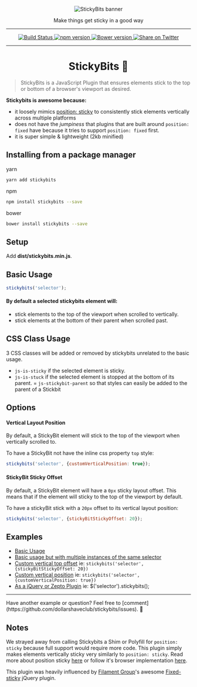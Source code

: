 <p align="center">
  <img alt="StickyBits banner" src="https://cloud.githubusercontent.com/assets/1074042/22852626/b53c2918-eff4-11e6-8505-58bd36510649.jpg" />
</p>
<p align="center">Make things get sticky in a good way</p>
<hr />
<p align="center">
  <a href="https://travis-ci.org/dollarshaveclub/stickbits/">
    <img alt="Build Status" src="https://travis-ci.org/dollarshaveclub/stickybits.svg?branch=master" />
  </a>
  <a href="https://www.npmjs.com/package/stickybits">
    <img alt="npm version" src="https://badge.fury.io/js/stickybits.svg" />
  </a>
  <a href="https://github.com/dollarshaveclub/stickybits"> 
    <img alt="Bower version" src="https://badge.fury.io/bo/stickybits.svg" />
  </a>
  <a href="https://twitter.com/home?status=Stickybits%2C%20A%200%20dep%2C%201kb%20JS%20plugin.%20Make%20things%20get%20sticky%20in%20a%20good%20way!%20%F0%9F%8D%AC%20https%3A%2F%2Fgithub.com%2Fdollarshaveclub%2Fstickybits%40yowainwright">
    <img alt="Share on Twitter" src="https://img.shields.io/twitter/url/http/shields.io.svg?style=social&maxAge=2592000" />
  </a>
</p>
<hr />
<h1 align="center">StickyBits 🍬</h1>

> StickyBits is a JavaScript Plugin that ensures elements stick to the top or bottom of a browser's viewport as desired.

**Stickybits is awesome because:**
-  it loosely mimics [position: sticky](http://caniuse.com/#search=sticky) to consistently stick elements vertically across multiple platforms 
-  does not have the _jumpiness_ that plugins that are built around `position: fixed` have because it tries to support `position: fixed` first.
-  it is super simple & lightweight (2kb minified)

## Installing from a package manager

yarn
```sh
yarn add stickybits
```
npm
```sh
npm install stickybits --save
```
bower
```sh
bower install stickybits --save
```

## Setup

Add **dist/stickybits.min.js**.

## Basic Usage

```javascript
stickybits('selector');
```
#### By default a selected stickybits element will:
-  stick elements to the top of the viewport when scrolled to vertically.
-  stick elements at the bottom of their parent when scrolled past.

## CSS Class Usage

3 CSS classes will be added or removed by stickybits unrelated to the basic usage.
- `js-is-sticky` if the selected element is sticky.
- `js-is-stuck` if the selected element is stopped at the bottom of its parent.
= `js-stickybit-parent` so that styles can easily be added to the parent of a Stickbit

## Options

#### Vertical Layout Position

By default, a StickyBit element will stick to the top of the viewport when vertically scrolled to.

To have a StickyBit not have the inline css property `top` style:

```javascript
stickybits('selector', {customVerticalPosition: true});
```

#### StickyBit Sticky Offset

By default, a StickyBit element will have a `0px` sticky layout offset. This means that if the element will sticky to the top of the viewport by default.

To have a stickyBit stick with a `20px` offset to its vertical layout position:

```javascript
stickybits('selector', {stickyBitStickyOffset: 20});
```

## Examples

-  [Basic Usage](http://codepen.io/yowainwright/pen/e68dcc768322fef0c72588576bbc1bfa)
-  [Basic usage but with multiple instances of the same selector](http://codepen.io/yowainwright/pen/8965fb5fd72300b38294b31963b27c68)
-  [Custom vertical top offset](http://codepen.io/yowainwright/pen/eeafd2ab68d468d3cd19a4361aff6aa6) ie: `stickybits('selector', {stickyBitStickyOffset: 20})`
-  [Custom vertical position](http://codepen.io/yowainwright/pen/e32cc7b82907ed9715a0a482ffa57596) ie: `stickybits('selector', {customVerticalPosition: true})`
-  [As a jQuery or Zepto Plugin](http://codepen.io/yowainwright/pen/57b852e88a644e9d919f843dc7b3b5f1) ie: $('selector').stickybits();
<hr />
Have another example or question? Feel free to [comment](https://github.com/dollarshaveclub/stickybits/issues). 🙌

## Notes

We strayed away from calling Stickybits a Shim or Polyfill for `position: sticky` because full support would require more code. This plugin simply makes elements vertically sticky very similarly to `position: sticky`. Read more about position sticky [here](https://developer.mozilla.org/en-US/docs/Web/CSS/position) or follow it's browser implementation [here](http://caniuse.com/#search=sticky).  

This plugin was heavily influenced by [Filament Group](https://www.filamentgroup.com/)'s awesome [Fixed-sticky](https://github.com/filamentgroup/fixed-sticky) jQuery plugin.
